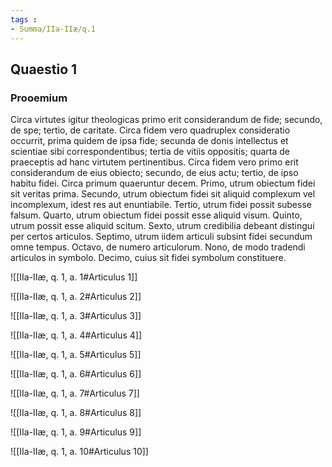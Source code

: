 ```yaml
---
tags : 
- Summa/IIa-IIæ/q.1
---
```


## Quaestio 1

### Prooemium

Circa virtutes igitur theologicas primo erit considerandum de fide; secundo, de spe; tertio, de caritate. Circa fidem vero quadruplex consideratio occurrit, prima quidem de ipsa fide; secunda de donis intellectus et scientiae sibi correspondentibus; tertia de vitiis oppositis; quarta de praeceptis ad hanc virtutem pertinentibus. Circa fidem vero primo erit considerandum de eius obiecto; secundo, de eius actu; tertio, de ipso habitu fidei. Circa primum quaeruntur decem. Primo, utrum obiectum fidei sit veritas prima. Secundo, utrum obiectum fidei sit aliquid complexum vel incomplexum, idest res aut enuntiabile. Tertio, utrum fidei possit subesse falsum. Quarto, utrum obiectum fidei possit esse aliquid visum. Quinto, utrum possit esse aliquid scitum. Sexto, utrum credibilia debeant distingui per certos articulos. Septimo, utrum iidem articuli subsint fidei secundum omne tempus. Octavo, de numero articulorum. Nono, de modo tradendi articulos in symbolo. Decimo, cuius sit fidei symbolum constituere.

![[IIa-IIæ, q. 1, a. 1#Articulus 1]]

![[IIa-IIæ, q. 1, a. 2#Articulus 2]]

![[IIa-IIæ, q. 1, a. 3#Articulus 3]]

![[IIa-IIæ, q. 1, a. 4#Articulus 4]]

![[IIa-IIæ, q. 1, a. 5#Articulus 5]]

![[IIa-IIæ, q. 1, a. 6#Articulus 6]]

![[IIa-IIæ, q. 1, a. 7#Articulus 7]]

![[IIa-IIæ, q. 1, a. 8#Articulus 8]]

![[IIa-IIæ, q. 1, a. 9#Articulus 9]]

![[IIa-IIæ, q. 1, a. 10#Articulus 10]]

